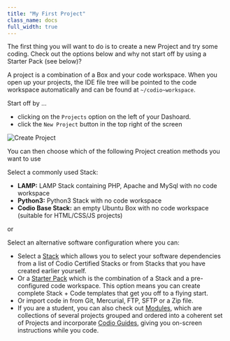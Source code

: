 ```yaml
---
title: "My First Project"
class_name: docs
full_width: true
---
```


The first thing you will want to do is to create a new Project and try some coding. Check out the options below and why not start off by using a Starter Pack (see below)?

A project is a combination of a Box and your code workspace. When you open up your projects, the IDE file tree will be pointed to the code workspace automatically and can be found at `~/codio~workspace`. 

Start off by ...

- clicking on the `Projects` option on the left of your Dashoard.
- click the `New Project` button in the top right of the screen

![Create Project](/img/docs/project_create.png)

You can then choose which of the following Project creation methods you want to use

Select a commonly used Stack:

- **LAMP:** LAMP Stack containing PHP, Apache and MySql with no code workspace
- **Python3:** Python3 Stack with no code workspace
- **Codio Base Stack:** an empty Ubuntu Box with no code workspace (suitable for HTML/CSS/JS projects)

or 

Select an alternative software configuration where you can:

- Select a [Stack](/docs/quickstart/stacks/) which allows you to select your software dependencies from a list of Codio Certified Stacks or from Stacks that you have created earlier yourself.
- Or a [Starter Pack](/docs/quickstart/packs/) which is the combination of a Stack and a pre-configured code workspace. This option means you can create complete Stack + Code templates that get you off to a flying start.
- Or import code in from Git, Mercurial, FTP, SFTP or a Zip file.
- If you are a student, you can also check out [Modules](/docs/quickstart/modules/), which are collections of several projects grouped and ordered into a coherent set of Projects and incorporate [Codio Guides](/docs/ide/tools/guides/), giving you on-screen instructions while you code.

